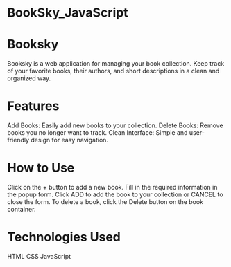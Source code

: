 # BookSky_JavaScript

# Booksky

Booksky is a web application for managing your book collection. Keep track of your favorite books, their authors, and short descriptions in a clean and organized way.

# Features

Add Books: Easily add new books to your collection.
Delete Books: Remove books you no longer want to track.
Clean Interface: Simple and user-friendly design for easy navigation.


# How to Use

Click on the + button to add a new book.
Fill in the required information in the popup form.
Click ADD to add the book to your collection or CANCEL to close the form.
To delete a book, click the Delete button on the book container.


# Technologies Used

HTML
CSS
JavaScript
